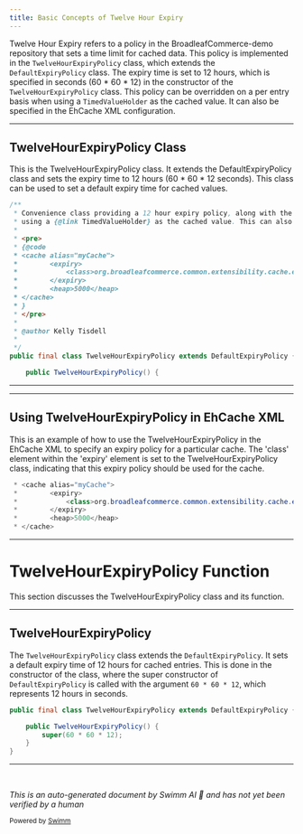 ```yaml
---
title: Basic Concepts of Twelve Hour Expiry
---
```

Twelve Hour Expiry refers to a policy in the BroadleafCommerce-demo repository that sets a time limit for cached data. This policy is implemented in the `TwelveHourExpiryPolicy` class, which extends the `DefaultExpiryPolicy` class. The expiry time is set to 12 hours, which is specified in seconds (60 \* 60 \* 12) in the constructor of the `TwelveHourExpiryPolicy` class. This policy can be overridden on a per entry basis when using a `TimedValueHolder` as the cached value. It can also be specified in the EhCache XML configuration.

<SwmSnippet path="/common/src/main/java/org/broadleafcommerce/common/extensibility/cache/ehcache/TwelveHourExpiryPolicy.java" line="22">

---

## TwelveHourExpiryPolicy Class

This is the TwelveHourExpiryPolicy class. It extends the DefaultExpiryPolicy class and sets the expiry time to 12 hours (60 \* 60 \* 12 seconds). This class can be used to set a default expiry time for cached values.

```java
/**
 * Convenience class providing a 12 hour expiry policy, along with the ability to override it on a per entry basis when 
 * using a {@link TimedValueHolder} as the cached value. This can also be used in the EhCache XML to specify an expiry policy:
 * 
 * <pre>
 * {@code
 * <cache alias="myCache">
 *        <expiry>
 *            <class>org.broadleafcommerce.common.extensibility.cache.ehcache.TwelveHourExpiryPolicy</class>
 *        </expiry>
 *        <heap>5000</heap>
 * </cache>
 * }
 * </pre>
 * 
 * @author Kelly Tisdell
 *
 */
public final class TwelveHourExpiryPolicy extends DefaultExpiryPolicy {

    public TwelveHourExpiryPolicy() {
```

---

</SwmSnippet>

<SwmSnippet path="/common/src/main/java/org/broadleafcommerce/common/extensibility/cache/ehcache/TwelveHourExpiryPolicy.java" line="28">

---

## Using TwelveHourExpiryPolicy in EhCache XML

This is an example of how to use the TwelveHourExpiryPolicy in the EhCache XML to specify an expiry policy for a particular cache. The 'class' element within the 'expiry' element is set to the TwelveHourExpiryPolicy class, indicating that this expiry policy should be used for the cache.

```java
 * <cache alias="myCache">
 *        <expiry>
 *            <class>org.broadleafcommerce.common.extensibility.cache.ehcache.TwelveHourExpiryPolicy</class>
 *        </expiry>
 *        <heap>5000</heap>
 * </cache>
```

---

</SwmSnippet>

# TwelveHourExpiryPolicy Function

This section discusses the TwelveHourExpiryPolicy class and its function.

<SwmSnippet path="/common/src/main/java/org/broadleafcommerce/common/extensibility/cache/ehcache/TwelveHourExpiryPolicy.java" line="40">

---

## TwelveHourExpiryPolicy

The `TwelveHourExpiryPolicy` class extends the `DefaultExpiryPolicy`. It sets a default expiry time of 12 hours for cached entries. This is done in the constructor of the class, where the super constructor of `DefaultExpiryPolicy` is called with the argument `60 * 60 * 12`, which represents 12 hours in seconds.

```java
public final class TwelveHourExpiryPolicy extends DefaultExpiryPolicy {

    public TwelveHourExpiryPolicy() {
        super(60 * 60 * 12);
    }
}
```

---

</SwmSnippet>

&nbsp;

*This is an auto-generated document by Swimm AI 🌊 and has not yet been verified by a human*

<SwmMeta version="3.0.0" repo-id="Z2l0aHViJTNBJTNBQnJvYWRsZWFmQ29tbWVyY2UtZGVtbyUzQSUzQWdpbGFkbmF2b3Q=" repo-name="BroadleafCommerce-demo" doc-type="overview"><sup>Powered by [Swimm](/)</sup></SwmMeta>
